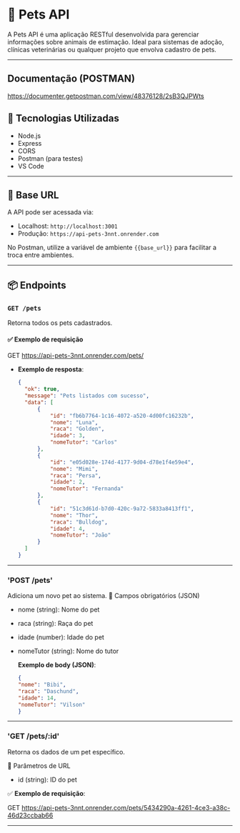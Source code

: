 # 🐾 Pets API

A Pets API é uma aplicação RESTful desenvolvida para gerenciar informações sobre animais de estimação. Ideal para sistemas de adoção, clínicas veterinárias ou qualquer projeto que envolva cadastro de pets.

---
## Documentação (POSTMAN)

https://documenter.getpostman.com/view/48376128/2sB3QJPWts

## 🚀 Tecnologias Utilizadas

- Node.js
- Express
- CORS
- Postman (para testes)
- VS Code

---

## 🔗 Base URL

A API pode ser acessada via:

- Localhost: `http://localhost:3001`
- Produção: `https://api-pets-3nnt.onrender.com`

No Postman, utilize a variável de ambiente `{{base_url}}` para facilitar a troca entre ambientes.

---

## 📦 Endpoints

### `GET /pets`
Retorna todos os pets cadastrados.
 #### ✅ Exemplo de requisição
 
 GET https://api-pets-3nnt.onrender.com/pets/

- **Exemplo de resposta**:
  ```json
  {
    "ok": true,
    "message": "Pets listados com sucesso",
    "data": [
        {
            "id": "fb6b7764-1c16-4072-a520-4d00fc16232b",
            "nome": "Luna",
            "raca": "Golden",
            "idade": 3,
            "nomeTutor": "Carlos"
        },
        {
            "id": "e05d028e-174d-4177-9d04-d78e1f4e59e4",
            "nome": "Mimi",
            "raca": "Persa",
            "idade": 2,
            "nomeTutor": "Fernanda"
        },
        {
            "id": "51c3d61d-b7d0-420c-9a72-5833a8413ff1",
            "nome": "Thor",
            "raca": "Bulldog",
            "idade": 4,
            "nomeTutor": "João"
        }
    ]
  }

---

### 'POST /pets'
 Adiciona um novo pet ao sistema.
📌 Campos obrigatórios (JSON)

- nome (string): Nome do pet

- raca (string): Raça do pet

- idade (number): Idade do pet

- nomeTutor (string): Nome do tutor

  **Exemplo de body (JSON)**:
  ```json
  {
  "nome": "Bibi",
  "raca": "Daschund",
  "idade": 14,
  "nomeTutor": "Vilson"
  }

---

### 'GET /pets/:id'
 Retorna os dados de um pet específico.

🔑 Parâmetros de URL

- id (string): ID do pet

 ✅ **Exemplo de requisição**:
  
 GET https://api-pets-3nnt.onrender.com/pets/5434290a-4261-4ce3-a38c-46d23ccbab66

---


